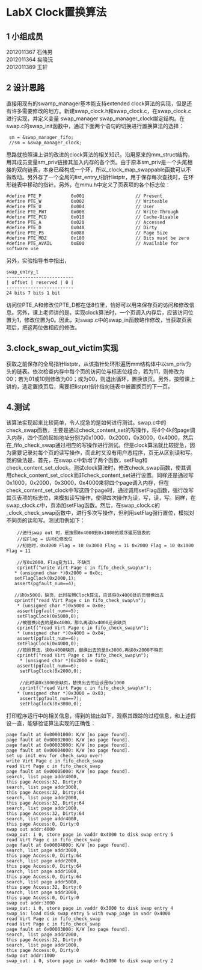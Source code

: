 LabX Clock置换算法
===
1 小组成员
---
2012011367 石伟男  
2012011364 矣晓沅  
2012011369 王轩  

2 设计思路
---

直接用现有的swamp_manager基本能支持extended clock算法的实现，但是还有许多需要修改的地方。新建swap_clock.h和swap_clock.c，在swap_clock.c进行实现，并定义变量 swap_manager swap_manager_clock绑定结构。在swap.c的swap_init函数中，通过下面两个语句的切换进行置换算法的选择：

     sm = &swap_manager_fifo;
     //sm = &swap_manager_clock;
     
思路就按照课上讲的改进的clock算法的相关知识。沿用原来的mm_struct结构，用其成员变量sm_priv链接其加入内存的各个页。由于原本sm_priv是一个头尾相接的双向链表，本身已经构成一个环，所以_clock_map_swappable函数可以不做改动。另外存了一个全局的list_entry_t指针listptr，用于保存每次查找时，在环形链表中移动的指针。另外，在mmu.h中定义了页表项的各个标志位：

    #define PTE_P           0x001                   // Present
    #define PTE_W           0x002                   // Writeable
    #define PTE_U           0x004                   // User
    #define PTE_PWT         0x008                   // Write-Through
    #define PTE_PCD         0x010                   // Cache-Disable
    #define PTE_A           0x020                   // Accessed
    #define PTE_D           0x040                   // Dirty
    #define PTE_PS          0x080                   // Page Size
    #define PTE_MBZ         0x180                   // Bits must be zero
    #define PTE_AVAIL       0xE00                   // Available for software use
    
 另外，实验指导书中指出，
 
    swap_entry_t
    -------------------------
    | offset | reserved | 0 |
    -------------------------
    24 bits 7 bits 1 bit
    
访问位PTE_A和修改位PTE_D都在低8位里，恰好可以用来保存页的访问和修改信息。另外，课上老师讲的是，实现clock算法时，一个页调入内存后，应该访问位置为1，修改位置为0。因此，对swap.c中的swap_in函数略作修改，当获取页表项后，把这两位做相应的修改。

3.clock_swap_out_victim实现
---

获取之前保存的全局指针listptr，从该指针处环形遍历mm结构体中以sm_priv为头的链表。依次检查内存中每个页的访问位与标志位组合，若为11，则修改为00；若为01或10则修改为00；或为00，则退出循环，置换该页。另外，按照课上讲的，选定置换页后，需要把listptr指针指向链表中被置换页的下一页。

4.测试
---

该算法实现起来比较简单，令人捉急的是如何进行测试。swap.c中的check_swap函数，主要是通过check_content_set的写操作，将4个4k的page调入内存，四个页的起始地址分别为0x1000，0x2000，0x3000，0x4000，然后在_fifo_check_swap通过相应的写操作进行测试。但是clock算法就比较捉急，因为需要记录对每个页的读写操作，而此时又没有用户态程序，页无从区别读和写。我的做法是，首先，在swap.c中新增了两个函数，setFlag和check_content_set_clock。测试clock算法时，修改check_swap函数，使其调用check_content_set_clock而非check_content_set进行设置。同样还是通过写0x1000，0x2000，0x3000，0x4000来将四个page调入内存，但在check_content_set_clock中写这四个page时，通过调用setFlag函数，强行改写其页表项的标志位，来模拟读写操作，使得四次操作为读，写，读，写。同样，在swap_clock.c中，页添加setFlag函数。然后，在swap_clock.c的_clock_check_swap函数中，进行多次写操作，但利用setFlag强行置位，模拟对不同页的读和写。测试用例如下：

        //进行swap out 时，是按照0x4000到0x1000的顺序遍历链表的
    	//设Flag = 访问位修改位
    	//初始时，0x4000 Flag = 10 0x3000 Flag = 11 0x2000 Flag = 10 0x1000 Flag = 11
    
    	//写0x2000，Flag变为11，不缺页
    	cprintf("write Virt Page c in fifo_check_swap\n");
       * (unsigned char *)0x2000 = 0x0c;
       setFlagClock(0x2000,1);
       assert(pgfault_num==4);
    
       //读0x5000，缺页，此时按照Clock算法，应该将0x4000处的页替换出去
       cprintf("read Virt Page c in fifo_check_swap\n");
        * (unsigned char *)0x5000 = 0x0e;
        assert(pgfault_num==5);
        setFlagClock(0x5000,0);
        //被替换出去的是0x4000，那么再读0x4000还会缺页
        cprintf("read Virt Page c in fifo_check_swap\n");
        * (unsigned char *)0x4000 = 0x04;
        assert(pgfault_num==6);
        setFlagClock(0x4000,0);
        //按照算法，读0x4000缺页，替换出去的是0x3000,再读0x2000不缺页
        cprintf("read Virt Page c in fifo_check_swap\n");
         * (unsigned char *)0x2000 = 0x02;
        assert(pgfault_num==6);
         setFlagClock(0x2000,0);
    
         //此时读0x3000会缺页，替换出去的应该是0x1000
         cprintf("read Virt Page c in fifo_check_swap\n");
        * (unsigned char *)0x3000 = 0x03;
         assert(pgfault_num==7);
         setFlagClock(0x3000,0);


打印程序运行中的相关信息，得到的输出如下，观察其跟踪的过程信息，和上述假设一直，能够验证算法实现的正确性：

    page fault at 0x00001000: K/W [no page found].
    page fault at 0x00002000: K/W [no page found].
    page fault at 0x00003000: K/W [no page found].
    page fault at 0x00004000: K/W [no page found].
    set up init env for check_swap over!
    write Virt Page c in fifo_check_swap
    read Virt Page c in fifo_check_swap
    page fault at 0x00005000: K/W [no page found].
    search, list page addr4000,
    this page Access:32, Dirty:0
    search, list page addr3000,
    this page Access:32, Dirty:64
    search, list page addr2000,
    this page Access:32, Dirty:64
    search, list page addr1000,
    this page Access:32, Dirty:64
    search, list page addr4000,
    this page Access:0, Dirty:0
    swap out addr:4000
    swap_out: i 0, store page in vaddr 0x4000 to disk swap entry 5
    read Virt Page c in fifo_check_swap
    page fault at 0x00004000: K/W [no page found].
    search, list page addr3000,
    this page Access:0, Dirty:64
    search, list page addr2000,
    this page Access:0, Dirty:64
    search, list page addr1000,
    this page Access:0, Dirty:64
    search, list page addr5000,
    this page Access:32, Dirty:0
    search, list page addr3000,
    this page Access:0, Dirty:0
    swap out addr:3000
    swap_out: i 0, store page in vaddr 0x3000 to disk swap entry 4
    swap_in: load disk swap entry 5 with swap_page in vadr 0x4000
    read Virt Page c in fifo_check_swap
    read Virt Page c in fifo_check_swap
    page fault at 0x00003000: K/W [no page found].
    search, list page addr2000,
    this page Access:32, Dirty:0
    search, list page addr1000,
    this page Access:0, Dirty:0
    swap out addr:1000
    swap_out: i 0, store page in vaddr 0x1000 to disk swap entry 2